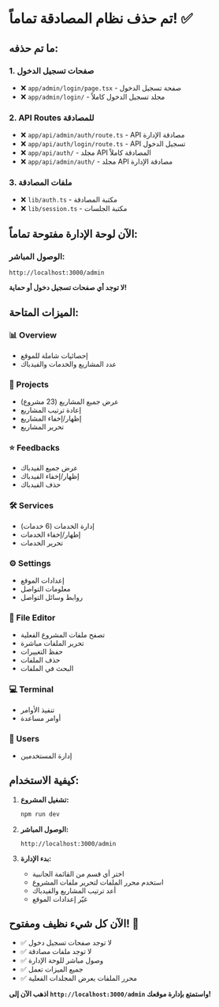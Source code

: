 # تم حذف نظام المصادقة تماماً! ✅

## ما تم حذفه:

### 1. صفحات تسجيل الدخول
- ❌ `app/admin/login/page.tsx` - صفحة تسجيل الدخول
- ❌ `app/admin/login/` - مجلد تسجيل الدخول كاملاً

### 2. API Routes للمصادقة
- ❌ `app/api/admin/auth/route.ts` - API مصادقة الإدارة
- ❌ `app/api/auth/login/route.ts` - API تسجيل الدخول
- ❌ `app/api/auth/` - مجلد API المصادقة كاملاً
- ❌ `app/api/admin/auth/` - مجلد API مصادقة الإدارة

### 3. ملفات المصادقة
- ❌ `lib/auth.ts` - مكتبة المصادقة
- ❌ `lib/session.ts` - مكتبة الجلسات

## الآن لوحة الإدارة مفتوحة تماماً:

### الوصول المباشر:
```
http://localhost:3000/admin
```

**لا توجد أي صفحات تسجيل دخول أو حماية!**

## الميزات المتاحة:

### 📊 Overview
- إحصائيات شاملة للموقع
- عدد المشاريع والخدمات والفيدباك

### 📁 Projects
- عرض جميع المشاريع (23 مشروع)
- إعادة ترتيب المشاريع
- إظهار/إخفاء المشاريع
- تحرير المشاريع

### ⭐ Feedbacks
- عرض جميع الفيدباك
- إظهار/إخفاء الفيدباك
- حذف الفيدباك

### 🛠️ Services
- إدارة الخدمات (6 خدمات)
- إظهار/إخفاء الخدمات
- تحرير الخدمات

### ⚙️ Settings
- إعدادات الموقع
- معلومات التواصل
- روابط وسائل التواصل

### 📝 File Editor
- تصفح ملفات المشروع الفعلية
- تحرير الملفات مباشرة
- حفظ التغييرات
- حذف الملفات
- البحث في الملفات

### 💻 Terminal
- تنفيذ الأوامر
- أوامر مساعدة

### 👥 Users
- إدارة المستخدمين

## كيفية الاستخدام:

1. **تشغيل المشروع:**
   ```bash
   npm run dev
   ```

2. **الوصول المباشر:**
   ```
   http://localhost:3000/admin
   ```

3. **بدء الإدارة:**
   - اختر أي قسم من القائمة الجانبية
   - استخدم محرر الملفات لتحرير ملفات المشروع
   - أعد ترتيب المشاريع والفيدباك
   - غيّر إعدادات الموقع

## الآن كل شيء نظيف ومفتوح! 🎉

- ✅ لا توجد صفحات تسجيل دخول
- ✅ لا توجد ملفات مصادقة
- ✅ وصول مباشر للوحة الإدارة
- ✅ جميع الميزات تعمل
- ✅ محرر الملفات يعرض المجلدات الفعلية

**اذهب الآن إلى `http://localhost:3000/admin` واستمتع بإدارة موقعك!**
